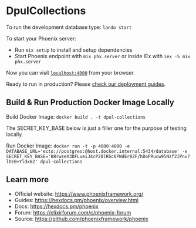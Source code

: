 # DpulCollections

To run the development database type: `lando start`

To start your Phoenix server:

  * Run `mix setup` to install and setup dependencies
  * Start Phoenix endpoint with `mix phx.server` or inside IEx with `iex -S mix phx.server`

Now you can visit [`localhost:4000`](http://localhost:4000) from your browser.

Ready to run in production? Please [check our deployment guides](https://hexdocs.pm/phoenix/deployment.html).

## Build & Run Production Docker Image Locally

Build Docker Image: `docker build . -t dpul-collections`

The SECRET_KEY_BASE below is just a filler one for the purpose of testing locally.

Run Docker Image: `docker run -t -p 4000:4000 -e DATABASE_URL='ecto://postgres:@host.docker.internal:5434/database' -e SECRET_KEY_BASE='B8rwzeX3DFLveiJ4cP28lRGc0PWdEr8ZF/hDoPRucw95Nzf2IPnu7lhEB+Yldx6Z' dpul-collections`

## Learn more

  * Official website: https://www.phoenixframework.org/
  * Guides: https://hexdocs.pm/phoenix/overview.html
  * Docs: https://hexdocs.pm/phoenix
  * Forum: https://elixirforum.com/c/phoenix-forum
  * Source: https://github.com/phoenixframework/phoenix
